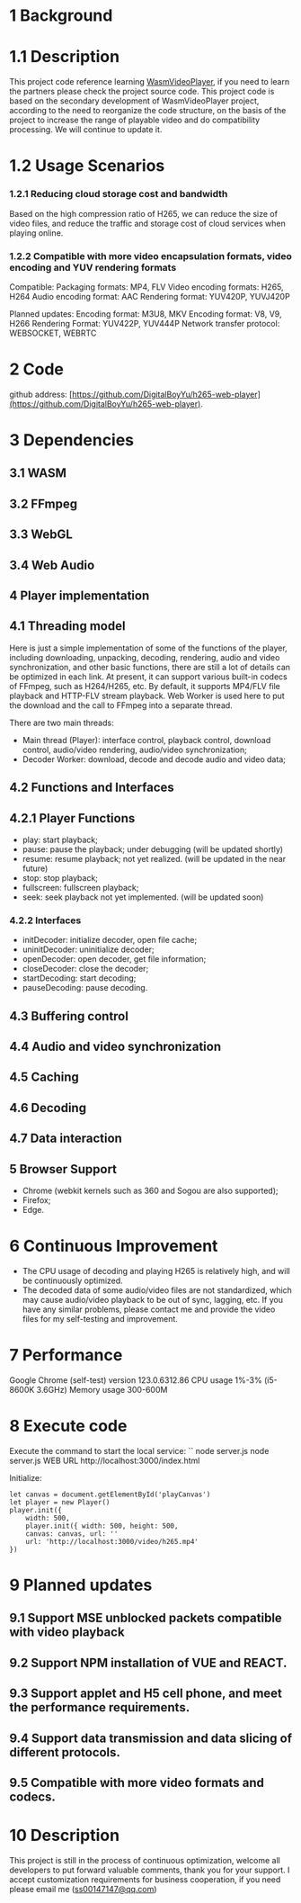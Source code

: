 # 1 Background
# 1.1 Description
This project code reference learning [WasmVideoPlayer](https://github.com/sonysuqin/WasmVideoPlayer), if you need to learn the partners please check the project source code.
This project code is based on the secondary development of WasmVideoPlayer project, according to the need to reorganize the code structure, on the basis of the project to increase the range of playable video and do compatibility processing.
We will continue to update it.
# 1.2 Usage Scenarios
### 1.2.1 Reducing cloud storage cost and bandwidth
Based on the high compression ratio of H265, we can reduce the size of video files, and reduce the traffic and storage cost of cloud services when playing online.
### 1.2.2 Compatible with more video encapsulation formats, video encoding and YUV rendering formats
Compatible:
Packaging formats: MP4, FLV
Video encoding formats: H265, H264
Audio encoding format: AAC
Rendering format: YUV420P, YUVJ420P

Planned updates:
Encoding format: M3U8, MKV
Encoding format: V8, V9, H266
Rendering Format: YUV422P, YUV444P
Network transfer protocol: WEBSOCKET, WEBRTC

# 2 Code
github address: [https://github.com/DigitalBoyYu/h265-web-player](https://github.com/DigitalBoyYu/h265-web-player).

# 3 Dependencies
## 3.1 WASM
## 3.2 FFmpeg
## 3.3 WebGL
## 3.4 Web Audio

## 4 Player implementation
## 4.1 Threading model
Here is just a simple implementation of some of the functions of the player, including downloading, unpacking, decoding, rendering, audio and video synchronization, and other basic functions, there are still a lot of details can be optimized in each link. At present, it can support various built-in codecs of FFmpeg, such as H264/H265, etc. By default, it supports MP4/FLV file playback and HTTP-FLV stream playback. Web Worker is used here to put the download and the call to FFmpeg into a separate thread.

There are two main threads:
- Main thread (Player): interface control, playback control, download control, audio/video rendering, audio/video synchronization;
- Decoder Worker: download, decode and decode audio and video data;

## 4.2 Functions and Interfaces
## 4.2.1 Player Functions
- play: start playback;
- pause: pause the playback; under debugging (will be updated shortly)
- resume: resume playback; not yet realized. (will be updated in the near future)
- stop: stop playback;
- fullscreen: fullscreen playback; 
- seek: seek playback not yet implemented. (will be updated soon)
### 4.2.2 Interfaces
- initDecoder: initialize decoder, open file cache;
- uninitDecoder: uninitialize decoder;
- openDecoder: open decoder, get file information;
- closeDecoder: close the decoder;
- startDecoding: start decoding;
- pauseDecoding: pause decoding. 
## 4.3 Buffering control
## 4.4 Audio and video synchronization
## 4.5 Caching
## 4.6 Decoding
## 4.7 Data interaction

## 5 Browser Support
- Chrome (webkit kernels such as 360 and Sogou are also supported);
- Firefox;
- Edge.


# 6 Continuous Improvement
- The CPU usage of decoding and playing H265 is relatively high, and will be continuously optimized.
- The decoded data of some audio/video files are not standardized, which may cause audio/video playback to be out of sync, lagging, etc. If you have any similar problems, please contact me and provide the video files for my self-testing and improvement.

# 7 Performance
Google Chrome (self-test) version 123.0.6312.86
CPU usage 1%-3% (i5-8600K 3.6GHz)
Memory usage 300-600M 

# 8 Execute code
Execute the command to start the local service:
``
node server.js
node server.js
WEB URL http://localhost:3000/index.html

Initialize:
```
let canvas = document.getElementById('playCanvas')
let player = new Player()
player.init({
    width: 500,
    player.init({ width: 500, height: 500,
    canvas: canvas, url: ''
    url: 'http://localhost:3000/video/h265.mp4'
})
```

# 9 Planned updates
## 9.1 Support MSE unblocked packets compatible with video playback
## 9.2 Support NPM installation of VUE and REACT.
## 9.3 Support applet and H5 cell phone, and meet the performance requirements.
## 9.4 Support data transmission and data slicing of different protocols.
## 9.5 Compatible with more video formats and codecs.

# 10 Description
This project is still in the process of continuous optimization, welcome all developers to put forward valuable comments, thank you for your support.
I accept customization requirements for business cooperation, if you need please email me (ss00147147@qq.com)

